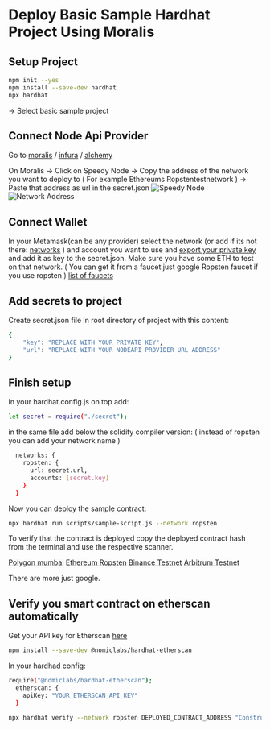 # Deploy Basic Sample Hardhat Project Using Moralis

## Setup Project

```bash
npm init --yes                                        
npm install --save-dev hardhat
npx hardhat 
```

-> Select basic sample project

## Connect Node Api Provider

Go to [moralis](https://moralis.io/) / [infura](https://infura.io/) / [alchemy](https://www.alchemy.com/)

On Moralis -> Click on Speedy Node -> Copy the address of the network you want to deploy to ( For example Ethereums Ropstentestnetwork ) -> Paste that address as url in the secret.json
![Speedy Node](https://i.imgur.com/vtHYPwZ.png)
![Network Address](https://i.imgur.com/pqCs0k5.png)

## Connect Wallet

In your Metamask(can be any provider) select the network (or add if its not there: [networks](https://rpc.info/) ) and account you want to use and [export your private key](https://metamask.zendesk.com/hc/en-us/articles/360015289632-How-to-Export-an-Account-Private-Key) and add it as key to the secret.json.
Make sure you have some ETH to test on that network. ( You can get it from a faucet just google Ropsten faucet if you use ropsten ) 
[list of faucets](https://github.com/arddluma/awesome-list-testnet-faucets)

## Add secrets to project

Create secret.json file in root directory of project with this content:

```bash
{
    "key": "REPLACE WITH YOUR PRIVATE KEY",
    "url": "REPLACE WITH YOUR NODEAPI PROVIDER URL ADDRESS"
}
```

## Finish setup

In your hardhat.config.js on top add:

```bash
let secret = require("./secret");
```

in the same file add below the solidity compiler version: ( instead of ropsten you can add your network name )

```bash
  networks: {
    ropsten: {
      url: secret.url,
      accounts: [secret.key]
    }
  }
```

Now you can deploy the sample contract:

```bash
npx hardhat run scripts/sample-script.js --network ropsten
```

To verify that the contract is deployed copy the deployed contract hash from the terminal and use the respective scanner.

[Polygon mumbai](https://mumbai.polygonscan.com/)
[Ethereum Ropsten](https://ropsten.etherscan.io/)
[Binance Testnet](https://testnet.bscscan.com/)
[Arbitrum Testnet](https://testnet.arbiscan.io/)

There are more just google.

## Verify you smart contract on etherscan automatically

Get your API key for Etherscan [here](https://etherscan.io/)

```bash
npm install --save-dev @nomiclabs/hardhat-etherscan
```

In your hardhad config:

```bash
require("@nomiclabs/hardhat-etherscan");
  etherscan: {
    apiKey: "YOUR_ETHERSCAN_API_KEY"
  }
```

```bash
npx hardhat verify --network ropsten DEPLOYED_CONTRACT_ADDRESS "Constructor argument 1"
```
